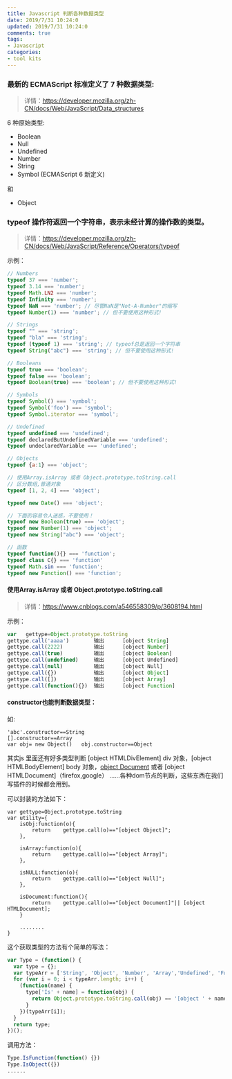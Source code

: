 ```yaml
---
title: Javascript 判断各种数据类型
date: 2019/7/31 10:24:0
updated: 2019/7/31 10:24:0
comments: true
tags:
- Javascript
categories:
- tool kits
---
```



### 最新的 ECMAScript 标准定义了 7 种数据类型:
> 详情：https://developer.mozilla.org/zh-CN/docs/Web/JavaScript/Data_structures

6 种原始类型:
- Boolean
- Null
- Undefined
- Number
- String
- Symbol (ECMAScript 6 新定义)

和
- Object



### typeof 操作符返回一个字符串，表示未经计算的操作数的类型。
> 详情：https://developer.mozilla.org/zh-CN/docs/Web/JavaScript/Reference/Operators/typeof

示例：

```js
// Numbers
typeof 37 === 'number';
typeof 3.14 === 'number';
typeof Math.LN2 === 'number';
typeof Infinity === 'number';
typeof NaN === 'number'; // 尽管NaN是"Not-A-Number"的缩写
typeof Number(1) === 'number'; // 但不要使用这种形式!

// Strings
typeof "" === 'string';
typeof "bla" === 'string';
typeof (typeof 1) === 'string'; // typeof总是返回一个字符串
typeof String("abc") === 'string'; // 但不要使用这种形式!

// Booleans
typeof true === 'boolean';
typeof false === 'boolean';
typeof Boolean(true) === 'boolean'; // 但不要使用这种形式!

// Symbols
typeof Symbol() === 'symbol';
typeof Symbol('foo') === 'symbol';
typeof Symbol.iterator === 'symbol';

// Undefined
typeof undefined === 'undefined';
typeof declaredButUndefinedVariable === 'undefined';
typeof undeclaredVariable === 'undefined'; 

// Objects
typeof {a:1} === 'object';

// 使用Array.isArray 或者 Object.prototype.toString.call
// 区分数组,普通对象
typeof [1, 2, 4] === 'object';

typeof new Date() === 'object';

// 下面的容易令人迷惑，不要使用！
typeof new Boolean(true) === 'object';
typeof new Number(1) === 'object';
typeof new String("abc") === 'object';

// 函数
typeof function(){} === 'function';
typeof class C{} === 'function'
typeof Math.sin === 'function';
typeof new Function() === 'function';
```



#### 使用Array.isArray 或者 Object.prototype.toString.call
> 详情：https://www.cnblogs.com/a546558309/p/3608194.html

示例：

```js
var   gettype=Object.prototype.toString
gettype.call('aaaa')        输出      [object String]
gettype.call(2222)          输出      [object Number]
gettype.call(true)          输出      [object Boolean]
gettype.call(undefined)     输出      [object Undefined]
gettype.call(null)          输出      [object Null]
gettype.call({})            输出      [object Object]
gettype.call([])            输出      [object Array]
gettype.call(function(){})  输出      [object Function]
```


#### constructor也能判断数据类型：

如:
```
'abc'.constructor==String    
[].constructor==Array
var obj= new Object()   obj.constructor==Object
```

其实js 里面还有好多类型判断  [object HTMLDivElement] div 对象，[object HTMLBodyElement]  body 对象，[object Document](IE) 或者  [object HTMLDocument]（firefox,google） ......各种dom节点的判断，这些东西在我们写插件的时候都会用到。

可以封装的方法如下：
```
var gettype=Object.prototype.toString
var utility={
    isObj:function(o){
        return    gettype.call(o)=="[object Object]";
    },

    isArray:function(o){
        return    gettype.call(o)=="[object Array]";
    },

    isNULL:function(o){
        return    gettype.call(o)=="[object Null]";
    },

    isDocument:function(){
        return    gettype.call(o)=="[object Document]"|| [object HTMLDocument];
    }

    ........
}
```

这个获取类型的方法有个简单的写法：

  

```js
var Type = (function() {
  var type = {};
  var typeArr = ['String', 'Object', 'Number', 'Array','Undefined', 'Function', 'Null', 'Symbol'];
  for (var i = 0; i < typeArr.length; i++) {
    (function(name) {
      type['Is' + name] = function(obj) {
        return Object.prototype.toString.call(obj) == '[object ' + name + ']';
      }
    })(typeArr[i]);
  }
  return type;
})();
```

调用方法：
```js
Type.IsFunction(function() {})
Type.IsObject({})
......
```

​    